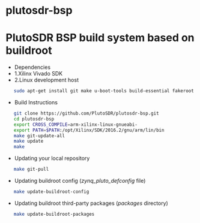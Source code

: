 # plutosdr-bsp

# PlutoSDR BSP build system based on buildroot

* Dependencies
* 1.Xilinx Vivado SDK
* 2.Linux development host
 ```bash
    sudo apt-get install git make u-boot-tools build-essential fakeroot libncurses5-dev libssl-dev ccache dfu-util
 ```
 

* Build Instructions
 ```bash
    git clone https://github.com/PlutoSDR/plutosdr-bsp.git
    cd plutosdr-bsp
    export CROSS_COMPILE=arm-xilinx-linux-gnueabi-
    export PATH=$PATH:/opt/Xilinx/SDK/2016.2/gnu/arm/lin/bin
    make git-update-all
    make update
    make
 
 ```
 
 * Updating your local repository 
 ```bash 
    make git-pull
  ```
  
   * Updating buildroot config  (*zynq_pluto_defconfig* file)
 ```bash 
    make update-buildroot-config
  ```
  
   * Updating buildroot third-party packages  (*packages* directory)
 ```bash 
    make update-buildroot-packages
  ```
